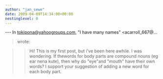 ```yaml
---
author: "jan_sewe"
date: 2009-04-09T14:34:00+00:00
nestinglevel: 0
---
```

\---
 In [tokipona@yahoogroups.com](mailto://tokipona@yahoogroups.com), "I have many names" <acarroll\_667@...
> wrote:

>> Hi! This is my first post, but i've been here awhile. I was wondering. If thewords for body parts are compound nouns (eg ear nena kute), then why do "eye"and "mouth" have their own words?
>I support your suggestion of adding a new word for each body part.